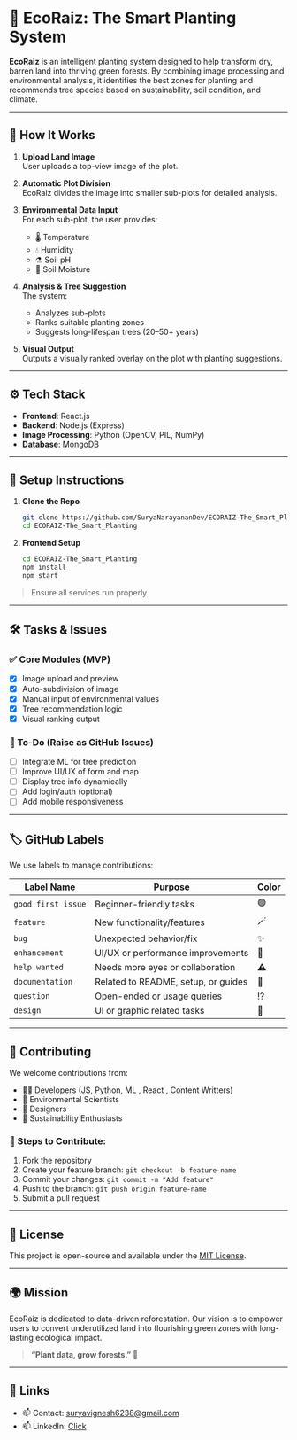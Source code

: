 
# 🌿 EcoRaiz: The Smart Planting System

**EcoRaiz** is an intelligent planting system designed to help transform dry, barren land into thriving green forests. By combining image processing and environmental analysis, it identifies the best zones for planting and recommends tree species based on sustainability, soil condition, and climate.

---

## 📸 How It Works

1. **Upload Land Image**  
   User uploads a top-view image of the plot.

2. **Automatic Plot Division**  
   EcoRaiz divides the image into smaller sub-plots for detailed analysis.

3. **Environmental Data Input**  
   For each sub-plot, the user provides:
   - 🌡️ Temperature  
   - 💧 Humidity  
   - ⚗️ Soil pH  
   - 🌱 Soil Moisture  

4. **Analysis & Tree Suggestion**  
   The system:
   - Analyzes sub-plots
   - Ranks suitable planting zones
   - Suggests long-lifespan trees (20–50+ years)

5. **Visual Output**  
   Outputs a visually ranked overlay on the plot with planting suggestions.

---

## ⚙️ Tech Stack

- **Frontend**: React.js
- **Backend**: Node.js (Express)
- **Image Processing**: Python (OpenCV, PIL, NumPy)
- **Database**: MongoDB

---

## 🚀 Setup Instructions

1. **Clone the Repo**
   ```bash
   git clone https://github.com/SuryaNarayananDev/ECORAIZ-The_Smart_Planting.git
   cd ECORAIZ-The_Smart_Planting
   ```

2. **Frontend Setup**
   ```bash
   cd ECORAIZ-The_Smart_Planting
   npm install
   npm start
   ```


> Ensure all services run properly

---

## 🛠️ Tasks & Issues

### ✅ Core Modules (MVP)
- [x] Image upload and preview
- [x] Auto-subdivision of image
- [x] Manual input of environmental values
- [x] Tree recommendation logic
- [x] Visual ranking output

### 📌 To-Do (Raise as GitHub Issues)
- [ ] Integrate ML for tree prediction
- [ ] Improve UI/UX of form and map
- [ ] Display tree info dynamically
- [ ] Add login/auth (optional)
- [ ] Add mobile responsiveness

---

## 🏷 GitHub Labels

We use labels to manage contributions:

| Label Name           | Purpose                                | Color     |
|----------------------|------------------------------------------|----|
| `good first issue`   | Beginner-friendly tasks                 | 🟢 |
| `feature`            | New functionality/features              |  🪄  |
| `bug`                | Unexpected behavior/fix                 |  ✨  |
| `enhancement`        | UI/UX or performance improvements       | 🧿 |
| `help wanted`        | Needs more eyes or collaboration        | ⚠️   |
| `documentation`      | Related to README, setup, or guides     |  📝  |
| `question`           | Open-ended or usage queries             |  ⁉️  |
| `design`             | UI or graphic related tasks             |  🎨  |

---

## 🤝 Contributing

We welcome contributions from:

- 👨‍💻 Developers (JS, Python, ML , React , Content Writters)
- 🧪 Environmental Scientists
- 🎨 Designers
- 🌱 Sustainability Enthusiasts

### 📌 Steps to Contribute:
1. Fork the repository
2. Create your feature branch: `git checkout -b feature-name`
3. Commit your changes: `git commit -m "Add feature"`
4. Push to the branch: `git push origin feature-name`
5. Submit a pull request

---

## 📄 License

This project is open-source and available under the [MIT License](LICENSE).

---

## 🌍 Mission

EcoRaiz is dedicated to data-driven reforestation. Our vision is to empower users to convert underutilized land into flourishing green zones with long-lasting ecological impact.

> **“Plant data, grow forests.” 🌱**

---

## 🔗 Links
- 📫 Contact: suryavignesh6238@gmail.com
- 📫 LinkedIn: [Click](https://www.linkedin.com/in/suryanarayanandev67/)
